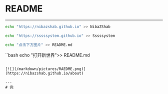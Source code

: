 # README
---
```bash
echo "https://nibazshab.github.io" >> NibaZShab
```
```bash
echo "https://sssssystem.github.io" >> Sssssystem
```
```bash
echo "点击下方图片" >> README.md
```
``bash
echo "打开新世界">> README.md
```

[![](/markdown/pictures/RAEDME.png)](https://nibazshab.github.io/about)

---
# 完
